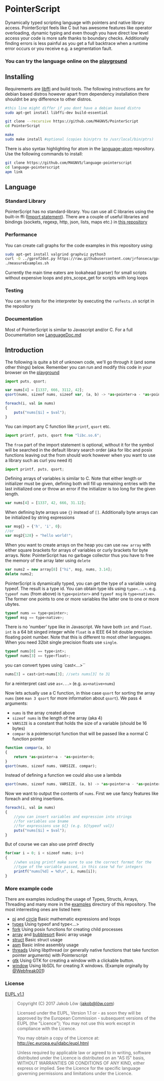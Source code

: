 # PointerScript
Dynamically typed scripting language with pointers and native library access. PointerScript
feels like C but has awesome features like operator overloading, dynamic typing and
even though you have direct low level access your code is more safe thanks to boundary
checks. Additionally finding errors is less painful as you get a full backtrace when a
runtime error occurs or you receive e.g. a segmentation fault.

### You can try the language online on the [playground](https://pointerscript.org/play/)

## Installing
Requirements are [libffi](https://github.com/libffi/libffi) and build tools.
The following instructions are for debian based distros however apart from dependency
installation there shouldnt be any difference to other distros.
```bash
#this line might differ if you dont have a debian based distro
sudo apt-get install libffi-dev build-essential

git clone --recursive https://github.com/M4GNV5/PointerScript
cd PointerScript

make
sudo make install #optional (copies bin/ptrs to /usr/local/bin/ptrs)
```

There is also syntax highlighting for atom in the [language-atom](https://github.com/M4GNV5/language-pointerscript) repository.
Use the following commands to install:
```bash
git clone https://github.com/M4GNV5/language-pointerscript
cd language-pointerscript
apm link
```

## Language

### Standard Library
PointerScript has no standard-library. You can use all C libraries using the built-in ffi ([Import statement](LanguageDoc.md#importstatement)).
There are a couple of useful libraries and bindings (sockets, regexp, http, json, lists, maps etc.)
in [this repository](https://github.com/M4GNV5/PtrsStuff)



### Performance
You can create call graphs for the code examples in this repository using:
```bash
sudo apt-get install valgrind graphviz python3
curl -O ../gprof2dot.py https://raw.githubusercontent.com/jrfonseca/gprof2dot/master/gprof2dot.py
./measureExamples.sh
```
Currently the main time eaters are lookahead (parser) for small scripts without expensive loops and ptrs_scope_get for scripts with long loops



### Testing
You can run tests for the interpreter by executing the `runTests.sh` script in the repository



### Documentation
Most of PointerScript is similar to Javascript and/or C. For a full Documentation see [LanguageDoc.md](LanguageDoc.md)



## Introduction
The following is quite a bit of unknown code, we'll go through it (and some other things) below.
Remember you can run and modify this code in your browser on the [playground](https://pointerscript.org/play/)
```javascript
import puts, qsort;

var nums[4] = [1337, 666, 3112, 42];
qsort(nums, sizeof nums, sizeof var, (a, b) -> *as<pointer>a - *as<pointer>b);

foreach(i, val in nums)
{
	puts("nums[$i] = $val");
}
```

You can import any C function like `printf`, `qsort` etc.
```javascript
import printf, puts, qsort from "libc.so.6";
```

The `from` part of the import statement is optional, without it for the symbol will be searched in the default library search order (aka for libc and posix functions leaving out the from should work however when you want to use a library such as curl you need it)
```javascript
import printf, puts, qsort;
```

Defining arrays of variables is similar to C. Note that either length or initializer must be given, defining both will fill up remaining entries with the last initialized one or throw an error if the initializer is too long for the given length.
```javascript
var nums[4] = [1337, 42, 666, 31.12];
```

When defining byte arrays use `{}` instead of `[]`. Additionally byte arrays can be initialized by string expressions
```javascript
var msg{} = {'h', 'i', 0};
//or
var msg2{128} = "hello world!";
```

When you want to create arrays on the heap you can use `new array` with either square brackets for arrays of variables or curly brackets for byte arrays. Note: PointerScript has no garbage collector thus you have to free the memory of the array later using `delete`
```javascript
var nums2 = new array[8] ["hi", msg, nums, 3.14];
delete nums2;
```

PointerScript is dynamically typed, you can get the type of a variable using typeof. The result is a type id. You can obtain type ids using `type<...>`. e.g. `typeof nums` (from above) is `type<pointer>` and `typeof msg` is `type<native>`. The former one points to one or more variables the latter one to one or more ubytes.
```javascript
typeof nums == type<pointer>;
typeof msg == type<native>;
```

There is no 'number' type like in Javascript. We have both `int` and `float`.
`int` is a 64 bit singed integer while `float` is a IEEE 64 bit double precision floating point number. Note that this is different to most other languages. When you need 32bit single precision floats use `single`.
```javascript
typeof nums[0] == type<int>;
typeof nums[3] == type<float>;
```

you can convert types using `cast<...>``
```javascript
nums[3] = cast<int>nums[3]; //sets nums[3] to 31
```
for a reinterpret cast use `as<...>` (e.g. `as<native>nums`)

Now lets actually use a C function, in thise case `qsort` for sorting the array `nums` (see `man 3 qsort` for more information about `qsort`). We pass 4 arguments:
- `nums` is the array created above
- `sizeof nums` is the length of the array (aka 4)
- `VARSIZE` is a constant that holds the size of a variable (should be 16 bytes)
- `compar` is a pointerscript function that will be passed like a normal C function pointer

```javascript
function compar(a, b)
{
	return *as<pointer>a - *as<pointer>b;
}
qsort(nums, sizeof nums, VARSIZE, compar);
```

Instead of defining a function we could also use a lambda
```javascript
qsort(nums, sizeof nums, VARSIZE, (a, b) -> *as<pointer>a - *as<pointer>b);
```

Now we want to output the contents of `nums`. First we use fancy features like foreach and string insertions.
```javascript
foreach(i, val in nums)
{
	//you can insert variables and expression into strings
	//for variables use $name
	//for expressions use ${} (e.g. ${typeof val})
	puts("nums[$i] = $val");
}
```

But of course we can also use printf directly
```javascript
for(var i = 0; i < sizeof nums; i++)
{
	//when using printf make sure to use the correct format for the
	//type of the variable passed, in this case %d for integers
	printf("nums[%d] = %d\n", i, nums[i]);
}
```



### More example code
There are examples including the usage of Types, Structs, Arrays, Threading and many more in the [examples](examples/) directory of this repository. The most interresting ones are listed here:

- [pi](examples/pi.ptrs) and [circle](examples/circle.ptrs) Basic mathematic expressions and loops
- [types](examples/types.ptrs) Using typeof and type<...>
- [fork](examples/fork.ptrs) Using posix functions for creating child processes
- [array](examples/array.ptrs) and [bubblesort](examples/bubblesort.ptrs) Basic array usage
- [struct](examples/struct.ptrs) Basic struct usage
- [asm](examples/asm.ptrs) Basic inline assembly usage
- [threads](examples/threads.ptrs) Using libpthread (or generally native functions that take function pointer arguments) with Pointerscript
- [gtk](examples/gtk.ptrs) Using GTK for creating a window with a clickable button.
- [window](examples/window.ptrs) Using libSDL for creating X windows. (Example orginally by [@Webfreak001](https://github.com/WebFreak001))



### License
[EUPL v1.1](LICENSE.txt)

> Copyright (C) 2017 Jakob Löw (jakob@löw.com)
>
> Licensed under the EUPL, Version 1.1 or - as soon they will be approved by the European
> Commission - subsequent versions of the EUPL (the "Licence"); You may not use this work
> except in compliance with the Licence.
>
> You may obtain a copy of the Licence at:
> http://ec.europa.eu/idabc/eupl.html
>
> Unless required by applicable law or agreed to in writing, software distributed under
> the Licence is distributed on an "AS IS" basis, WITHOUT WARRANTIES OR CONDITIONS OF
> ANY KIND, either express or implied. See the Licence for the specific language
> governing permissions and limitations under the Licence.

